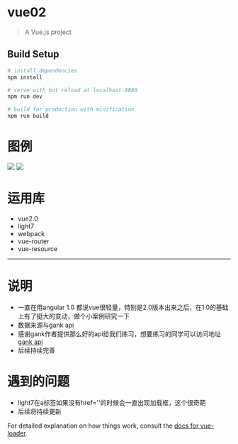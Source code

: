 # vue02

> A Vue.js project

## Build Setup

``` bash
# install dependencies
npm install

# serve with hot reload at localhost:8080
npm run dev

# build for production with minification
npm run build
```
# 图例

<img style="display:inline-block" src="https://raw.githubusercontent.com/tanxuxu/gankbook/master/src/assets/1.png"/>
<img  style="display:inline-block"  src="https://raw.githubusercontent.com/tanxuxu/gankbook/master/src/assets/2.png"/>

# 运用库
* vue2.0    
* light7
* webpack
* vue-router
* vue-resource

***

# 说明
* 一直在用angular 1.0  都说vue很轻量，特别是2.0版本出来之后，在1.0的基础上有了挺大的变动，做个小案例研究一下
* 数据来源与gank api
* 感谢gank作者提供那么好的api给我们练习，想要练习的同学可以访问地址[gank api](http://gank.io/api)
* 后续持续完善

# 遇到的问题
* light7在a标签如果没有href=''的时候会一直出现加载框，这个很奇葩
* 后续将持续更新




For detailed explanation on how things work, consult the [docs for vue-loader](http://vuejs.github.io/vue-loader).
